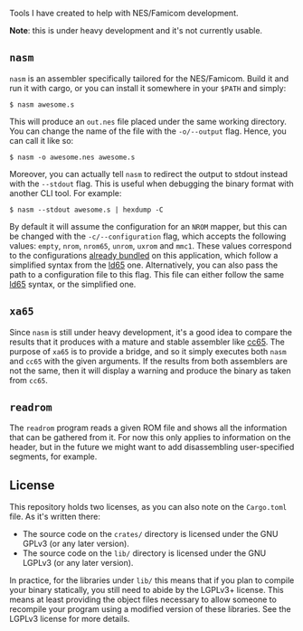 Tools I have created to help with NES/Famicom development.

**Note**: this is under heavy development and it's not currently usable.

## `nasm`

`nasm` is an assembler specifically tailored for the NES/Famicom. Build it and
run it with cargo, or you can install it somewhere in your `$PATH` and simply:

```
$ nasm awesome.s
```

This will produce an `out.nes` file placed under the same working directory. You
can change the name of the file with the `-o/--output` flag. Hence, you can call
it like so:

```
$ nasm -o awesome.nes awesome.s
```

Moreover, you can actually tell `nasm` to redirect the output to stdout instead
with the `--stdout` flag. This is useful when debugging the binary format with
another CLI tool. For example:

```
$ nasm --stdout awesome.s | hexdump -C
```

By default it will assume the configuration for an `NROM` mapper, but this can
be changed with the `-c/--configuration` flag, which accepts the following
values: `empty`, `nrom`, `nrom65`, `unrom`, `uxrom` and `mmc1`. These values
correspond to the configurations [already bundled](./lib/xixanta/src/mappings)
on this application, which follow a simplified syntax from the
[ld65](https://www.cc65.org/doc/ld65-5.html) one. Alternatively, you can also
pass the path to a configuration file to this flag. This file can either follow
the same [ld65](https://www.cc65.org/doc/ld65-5.html) syntax, or the simplified
one.

## `xa65`

Since `nasm` is still under heavy development, it's a good idea to compare the
results that it produces with a mature and stable assembler like
[cc65](https://github.com/cc65/cc65). The purpose of `xa65` is to provide a
bridge, and so it simply executes both `nasm` and `cc65` with the given
arguments. If the results from both assemblers are not the same, then it will
display a warning and produce the binary as taken from `cc65`.

## `readrom`

The `readrom` program reads a given ROM file and shows all the information that
can be gathered from it. For now this only applies to information on the header,
but in the future we might want to add disassembling user-specified segments,
for example.

## License

This repository holds two licenses, as you can also note on the `Cargo.toml`
file. As it's written there:

- The source code on the `crates/` directory is licensed under the GNU GPLv3 (or
  any later version).
- The source code on the `lib/` directory is licensed under the GNU LGPLv3 (or
  any later version).

In practice, for the libraries under `lib/` this means that if you plan to
compile your binary statically, you still need to abide by the LGPLv3+ license.
This means at least providing the object files necessary to allow someone to
recompile your program using a modified version of these libraries. See the
LGPLv3 license for more details.
